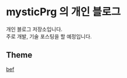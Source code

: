# mysticPrg 의 개인 블로그

개인 블로그 저장소입니다.  
주로 개발, 기술 포스팅을 할 예정입니다.

## Theme
[bef](https://github.com/artemsheludko/bef)